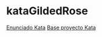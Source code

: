 # kataGildedRose

[Enunciado Kata](https://github.com/emilybache/GildedRose-Refactoring-Kata)
[Base proyecto Kata](https://github.com/emilybache/GildedRose-Refactoring-Kata/tree/main/Java)